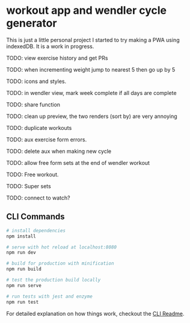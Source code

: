 # workout app and wendler cycle generator

This is just a little personal project I started to try making a PWA using indexedDB. It is a work in progress.

TODO: view exercise history and get PRs

TODO: when incrementing weight jump to nearest 5 then go up by 5

TODO: icons and styles.

TODO: in wendler view, mark week complete if all days are complete

TODO: share function

TODO: clean up preview, the two renders (sort by) are very annoying

TODO: duplicate workouts

TODO: aux exercise form errors.

TODO: delete aux when making new cycle

TODO: allow free form sets at the end of wendler workout

TODO: Free workout.

TODO: Super sets

TODO: connect to watch?

## CLI Commands

```bash
# install dependencies
npm install

# serve with hot reload at localhost:8080
npm run dev

# build for production with minification
npm run build

# test the production build locally
npm run serve

# run tests with jest and enzyme
npm run test
```

For detailed explanation on how things work, checkout the [CLI Readme](https://github.com/developit/preact-cli/blob/master/README.md).
